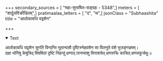 +++
secondary_sources = [ "महा-सुभाषित-सङ्ग्रहः - 5348",]
meters = [ "शार्दूलविक्रीडितम्",]
pratimaalaa_letters = [ "द", "थ",]
jsonClass = "Subhaashita"
title = "आलोकावधि यद्वशेन"

+++

<details open><summary>Text</summary>

आलोकावधि यद्वशेन सुगतिं विन्दन्ति भूतान्यसौ दृष्टिस्नेहवशेन सा वितनुते वंशे भुजङ्गभ्रमम्।  
दक्षा भोगिषु केषुचिद् विषमितां दृष्टिं निहन्तुं क्षणात् तानप्याशु विनाशयेत् क्षणरुचिः काचित् क्षणस्फूर्जथुः॥
</details>
